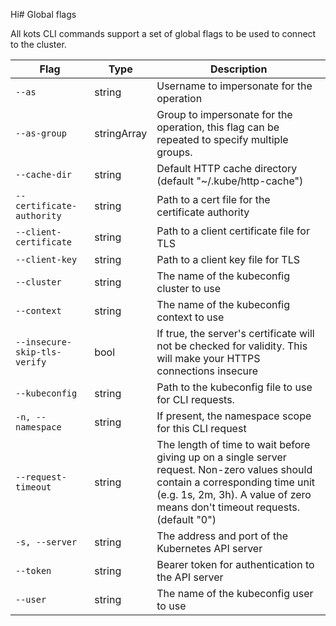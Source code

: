 Hi# Global flags

All kots CLI commands support a set of global flags to be used to connect to the cluster.

| Flag | Type | Description |
|---|---|---|
| `--as` | string | Username to impersonate for the operation |
| `--as-group` | stringArray | Group to impersonate for the operation, this flag can be repeated to specify multiple groups. |
| `--cache-dir` | string | Default HTTP cache directory (default "~/.kube/http-cache") |
| `--certificate-authority` | string  | Path to a cert file for the certificate authority |
| `--client-certificate` | string | Path to a client certificate file for TLS |
| `--client-key` | string | Path to a client key file for TLS |
| `--cluster` | string  | The name of the kubeconfig cluster to use |
| `--context` | string | The name of the kubeconfig context to use |
| `--insecure-skip-tls-verify` | bool | If true, the server's certificate will not be checked for validity. This will make your HTTPS connections insecure |
| `--kubeconfig` | string | Path to the kubeconfig file to use for CLI requests. |
| `-n, --namespace` | string  | If present, the namespace scope for this CLI request |
| `--request-timeout` | string | The length of time to wait before giving up on a single server request. Non-zero values should contain a corresponding time unit (e.g. 1s, 2m, 3h). A value of zero means don't timeout requests. (default "0") |
| `-s, --server` | string | The address and port of the Kubernetes API server |
| `--token` | string | Bearer token for authentication to the API server |
| `--user` | string | The name of the kubeconfig user to use |
